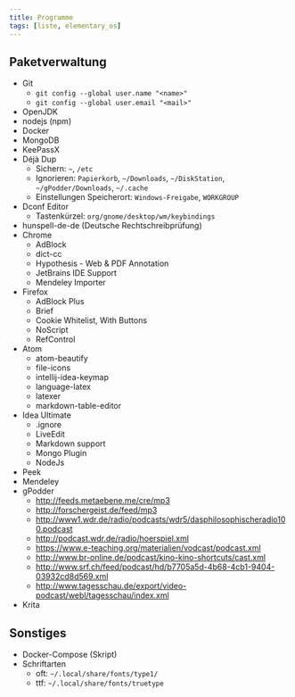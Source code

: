 ```yaml
---
title: Programme
tags: [liste, elementary_os]
---
```


## Paketverwaltung

-   Git
    -   `git config --global user.name "<name>"`
    -   `git config --global user.email "<mail>"`
-   OpenJDK
-   nodejs (npm)
-   Docker
-   MongoDB
-   KeePassX
-   Déjà Dup
    -   Sichern: `~`, `/etc`
    -   Ignorieren: `Papierkorb`, `~/Downloads`, `~/DiskStation`, `~/gPodder/Downloads`, `~/.cache`
    -   Einstellungen Speicherort: `Windows-Freigabe`, `WORKGROUP`
-   Dconf Editor
    -   Tastenkürzel: `org/gnome/desktop/wm/keybindings`
-   hunspell-de-de (Deutsche Rechtschreibprüfung)
-   Chrome
    -   AdBlock
    -   dict-cc
    -   Hypothesis - Web & PDF Annotation
    -   JetBrains IDE Support
    -   Mendeley Importer
-   Firefox
    -   AdBlock Plus
    -   Brief
    -   Cookie Whitelist, With Buttons
    -   NoScript
    -   RefControl
-   Atom
    -   atom-beautify
    -   file-icons
    -   intellij-idea-keymap
    -   language-latex
    -   latexer
    -   markdown-table-editor
-   Idea Ultimate
    -   .ignore
    -   LiveEdit
    -   Markdown support
    -   Mongo Plugin
    -   NodeJs
-   Peek
-   Mendeley
-   gPodder
    -   <http://feeds.metaebene.me/cre/mp3>
    -   <http://forschergeist.de/feed/mp3>
    -   <http://www1.wdr.de/radio/podcasts/wdr5/dasphilosophischeradio100.podcast>
    -   <http://podcast.wdr.de/radio/hoerspiel.xml>
    -   <https://www.e-teaching.org/materialien/vodcast/podcast.xml>
    -   <http://www.br-online.de/podcast/kino-kino-shortcuts/cast.xml>
    -   <http://www.srf.ch/feed/podcast/hd/b7705a5d-4b68-4cb1-9404-03932cd8d569.xml>
    -   <http://www.tagesschau.de/export/video-podcast/webl/tagesschau/index.xml>
-   Krita

## Sonstiges

-   Docker-Compose (Skript)
-   Schriftarten
    -   oft: `~/.local/share/fonts/type1/`
    -   ttf: `~/.local/share/fonts/truetype`
